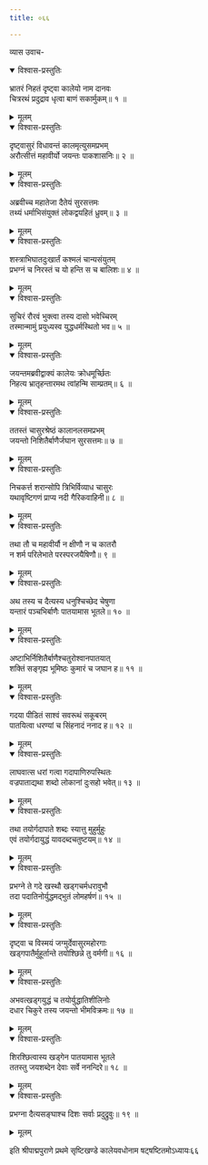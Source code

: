 ```yaml
---
title: ०६६

---
```

व्यास उवाच-  

<details open><summary>विश्वास-प्रस्तुतिः</summary>

भ्रातरं निहतं दृष्ट्वा कालेयो नाम दानवः  
चित्ररथं प्रदुद्राव धृत्वा बाणं सकार्मुकम्॥ १ ॥
</details>

<details><summary>मूलम्</summary>

भ्रातरं निहतं दृष्ट्वा कालेयो नाम दानवः  
चित्ररथं प्रदुद्राव धृत्वा बाणं सकार्मुकम्॥ १ ॥
</details>



<details open><summary>विश्वास-प्रस्तुतिः</summary>

दृष्ट्वासुरं विधावन्तं कालमृत्युसमप्रभम्  
अरौत्सीत्तं महावीर्यो जयन्तः पाकशासनिः॥ २ ॥
</details>

<details><summary>मूलम्</summary>

दृष्ट्वासुरं विधावन्तं कालमृत्युसमप्रभम्  
अरौत्सीत्तं महावीर्यो जयन्तः पाकशासनिः॥ २ ॥
</details>



<details open><summary>विश्वास-प्रस्तुतिः</summary>

अब्रवीच्च महातेजा दैतेयं सुरसत्तमः  
तथ्यं धर्माभिसंयुक्तं लोकद्वयहितं ध्रुवम्॥ ३ ॥
</details>

<details><summary>मूलम्</summary>

अब्रवीच्च महातेजा दैतेयं सुरसत्तमः  
तथ्यं धर्माभिसंयुक्तं लोकद्वयहितं ध्रुवम्॥ ३ ॥
</details>



<details open><summary>विश्वास-प्रस्तुतिः</summary>

शस्त्राभिघातदुःखार्तं कश्मलं चान्यसंयुतम्  
प्रभग्नं च निरस्तं च यो हन्ति स च बालिशः॥ ४ ॥
</details>

<details><summary>मूलम्</summary>

शस्त्राभिघातदुःखार्तं कश्मलं चान्यसंयुतम्  
प्रभग्नं च निरस्तं च यो हन्ति स च बालिशः॥ ४ ॥
</details>



<details open><summary>विश्वास-प्रस्तुतिः</summary>

सुचिरं रौरवं भुक्त्वा तस्य दासो भवेच्चिरम्  
तस्मान्मामुं प्रयुध्यस्व युद्धधर्मस्थितो भव॥ ५ ॥
</details>

<details><summary>मूलम्</summary>

सुचिरं रौरवं भुक्त्वा तस्य दासो भवेच्चिरम्  
तस्मान्मामुं प्रयुध्यस्व युद्धधर्मस्थितो भव॥ ५ ॥
</details>



<details open><summary>विश्वास-प्रस्तुतिः</summary>

जयन्तमब्रवीद्वाक्यं कालेयः क्रोधमूर्च्छितः  
निहत्य भ्रातृहन्तारमथ त्वांहन्मि साम्प्रतम्॥ ६ ॥
</details>

<details><summary>मूलम्</summary>

जयन्तमब्रवीद्वाक्यं कालेयः क्रोधमूर्च्छितः  
निहत्य भ्रातृहन्तारमथ त्वांहन्मि साम्प्रतम्॥ ६ ॥
</details>



<details open><summary>विश्वास-प्रस्तुतिः</summary>

ततस्तं चासुरश्रेष्ठं कालानलसमप्रभम्  
जयन्तो निशितैर्बाणैर्जघान सुरसत्तमः॥ ७ ॥
</details>

<details><summary>मूलम्</summary>

ततस्तं चासुरश्रेष्ठं कालानलसमप्रभम्  
जयन्तो निशितैर्बाणैर्जघान सुरसत्तमः॥ ७ ॥
</details>



<details open><summary>विश्वास-प्रस्तुतिः</summary>

निचकर्त्त शरान्सोपि त्रिभिर्विव्याध चासुरः  
यथावृष्टिगणं प्राप्य नदी गैरिकवाहिनी॥ ८ ॥
</details>

<details><summary>मूलम्</summary>

निचकर्त्त शरान्सोपि त्रिभिर्विव्याध चासुरः  
यथावृष्टिगणं प्राप्य नदी गैरिकवाहिनी॥ ८ ॥
</details>



<details open><summary>विश्वास-प्रस्तुतिः</summary>

तथा तौ च महावीर्यौ न क्षीणौ न च कातरौ  
न शर्म परिलेभाते परस्परजयैषिणौ॥ ९ ॥
</details>

<details><summary>मूलम्</summary>

तथा तौ च महावीर्यौ न क्षीणौ न च कातरौ  
न शर्म परिलेभाते परस्परजयैषिणौ॥ ९ ॥
</details>



<details open><summary>विश्वास-प्रस्तुतिः</summary>

अथ तस्य च दैत्यस्य धनुश्चिच्छेद चेषुणा  
यन्तारं पञ्चभिर्बाणैः पातयामास भूतले॥ १० ॥
</details>

<details><summary>मूलम्</summary>

अथ तस्य च दैत्यस्य धनुश्चिच्छेद चेषुणा  
यन्तारं पञ्चभिर्बाणैः पातयामास भूतले॥ १० ॥
</details>



<details open><summary>विश्वास-प्रस्तुतिः</summary>

अष्टाभिर्निशितैर्बाणैश्चतुरोश्वानपातयात्  
शक्तिं सङ्गृह्य भूमिष्ठः कुमारं च जघान ह॥ ११ ॥
</details>

<details><summary>मूलम्</summary>

अष्टाभिर्निशितैर्बाणैश्चतुरोश्वानपातयात्  
शक्तिं सङ्गृह्य भूमिष्ठः कुमारं च जघान ह॥ ११ ॥
</details>



<details open><summary>विश्वास-प्रस्तुतिः</summary>

गदया पीडितं साश्वं सवरूथं सकूबरम्  
पातयित्वा धरण्यां च सिंहनादं ननाद ह॥ १२ ॥
</details>

<details><summary>मूलम्</summary>

गदया पीडितं साश्वं सवरूथं सकूबरम्  
पातयित्वा धरण्यां च सिंहनादं ननाद ह॥ १२ ॥
</details>



<details open><summary>विश्वास-प्रस्तुतिः</summary>

लाघवात्स धरां गत्वा गदापाणिरुपस्थितः  
वज्रपाताद्यथा शब्दो लोकानां दुःसहो भवेत्॥ १३ ॥
</details>

<details><summary>मूलम्</summary>

लाघवात्स धरां गत्वा गदापाणिरुपस्थितः  
वज्रपाताद्यथा शब्दो लोकानां दुःसहो भवेत्॥ १३ ॥
</details>



<details open><summary>विश्वास-प्रस्तुतिः</summary>

तथा तयोर्गदापाते शब्दः स्यात्तु मुहुर्मुहुः  
एवं तयोर्गदायुद्धं यावदब्दचतुष्टयम्॥ १४ ॥
</details>

<details><summary>मूलम्</summary>

तथा तयोर्गदापाते शब्दः स्यात्तु मुहुर्मुहुः  
एवं तयोर्गदायुद्धं यावदब्दचतुष्टयम्॥ १४ ॥
</details>



<details open><summary>विश्वास-प्रस्तुतिः</summary>

प्रभग्ने ते गदे खस्थौ खड्गचर्मधरावुभौ  
तदा पदातिनोर्युद्धमद्भुतं लोमहर्षणं॥ १५ ॥
</details>

<details><summary>मूलम्</summary>

प्रभग्ने ते गदे खस्थौ खड्गचर्मधरावुभौ  
तदा पदातिनोर्युद्धमद्भुतं लोमहर्षणं॥ १५ ॥
</details>



<details open><summary>विश्वास-प्रस्तुतिः</summary>

दृष्ट्वा च विस्मयं जग्मुर्देवासुरमहोरगाः  
खड्गपातैर्मुहूर्तान्ते तयोश्छिन्ने तु वर्मणी॥ १६ ॥
</details>

<details><summary>मूलम्</summary>

दृष्ट्वा च विस्मयं जग्मुर्देवासुरमहोरगाः  
खड्गपातैर्मुहूर्तान्ते तयोश्छिन्ने तु वर्मणी॥ १६ ॥
</details>



<details open><summary>विश्वास-प्रस्तुतिः</summary>

अभवत्खड्गयुद्धं च तयोर्युद्धातिशीलिनोः  
दधार चिकुरे तस्य जयन्तो भीमविक्रमः॥ १७ ॥
</details>

<details><summary>मूलम्</summary>

अभवत्खड्गयुद्धं च तयोर्युद्धातिशीलिनोः  
दधार चिकुरे तस्य जयन्तो भीमविक्रमः॥ १७ ॥
</details>



<details open><summary>विश्वास-प्रस्तुतिः</summary>

शिरश्छित्वास्य खड्गेन पातयामास भूतले  
ततस्तु जयशब्देन देवाः सर्वे ननन्दिरे॥ १८ ॥
</details>

<details><summary>मूलम्</summary>

शिरश्छित्वास्य खड्गेन पातयामास भूतले  
ततस्तु जयशब्देन देवाः सर्वे ननन्दिरे॥ १८ ॥
</details>



<details open><summary>विश्वास-प्रस्तुतिः</summary>

प्रभग्ना दैत्यसङ्घाश्च दिशः सर्वाः प्रदुद्रुवुः॥ १९ ॥
</details>

<details><summary>मूलम्</summary>

प्रभग्ना दैत्यसङ्घाश्च दिशः सर्वाः प्रदुद्रुवुः॥ १९ ॥
</details>


इति श्रीपाद्मपुराणे प्रथमे सृष्टिखण्डे कालेयवधोनाम षट्षष्टितमोऽध्यायः६६